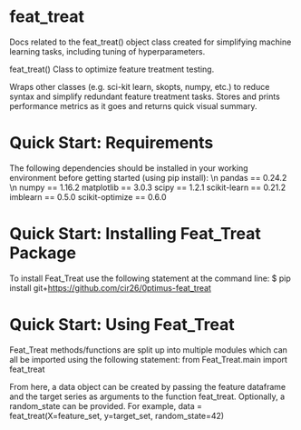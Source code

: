 # feat_treat
Docs related to the feat_treat() object class created for simplifying machine learning tasks, including tuning of hyperparameters.


feat_treat()
Class to optimize feature treatment testing.

Wraps other classes (e.g. sci-kit learn, skopts, numpy, etc.) to reduce syntax and simplify redundant feature treatment tasks.
Stores and prints performance metrics as it goes and returns quick visual summary.


# Quick Start: Requirements
The following dependencies should be installed in your working environment before getting started (using pip install): \n
pandas == 0.24.2 \n
numpy == 1.16.2
matplotlib == 3.0.3
scipy == 1.2.1
scikit-learn == 0.21.2
imblearn == 0.5.0
scikit-optimize == 0.6.0


# Quick Start: Installing Feat_Treat Package
To install Feat_Treat use the following statement at the command line:
$ pip install git+https://github.com/cir26/0ptimus-feat_treat


# Quick Start: Using Feat_Treat
Feat_Treat methods/functions are split up into multiple modules which can all be imported using the following statement:
from Feat_Treat.main import feat_treat

From here, a data object can be created by passing the feature dataframe and the target series as arguments to the function feat_treat. Optionally, a random_state can be provided. For example,
data = feat_treat(X=feature_set, y=target_set, random_state=42)




